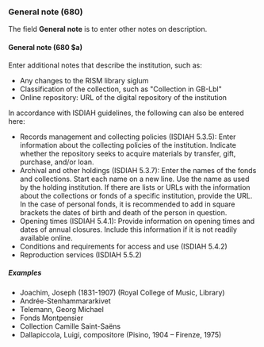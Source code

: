 ### General note (680)

The field **General note** is to enter other notes on description.

#### General note (680 $a)

Enter additional notes that describe the institution, such as:

- Any changes to the RISM library siglum
- Classification of the collection, such as "Collection in GB-Lbl"
- Online repository: URL of the digital repository of the institution

In accordance with ISDIAH guidelines, the following can also be entered here:
- Records management and collecting policies (ISDIAH 5.3.5): Enter information about the collecting policies of the institution. Indicate whether the repository seeks to acquire materials by transfer, gift, purchase, and/or loan.
- Archival and other holdings (ISDIAH 5.3.7): Enter the names of the fonds and collections. Start each name on a new line. Use the name as used by the holding institution. If there are lists or URLs with the information about the collections or fonds of a specific institution, provide the URL. In the case of personal fonds, it is recommended to add in square brackets the dates of birth and death of the person in question.
- Opening times (ISDIAH 5.4.1): Provide information on opening times and dates of annual closures. Include this information if it is not readily available online.
- Conditions and requirements for access and use (ISDIAH 5.4.2)
- Reproduction services (ISDIAH 5.5.2)


##### Examples

- Joachim, Joseph (1831-1907) (Royal College of Music, Library)
- Andrée-Stenhammararkivet
- Telemann, Georg Michael
- Fonds Montpensier
- Collection Camille Saint-Saëns
- Dallapiccola, Luigi, compositore (Pisino, 1904 – Firenze, 1975)
